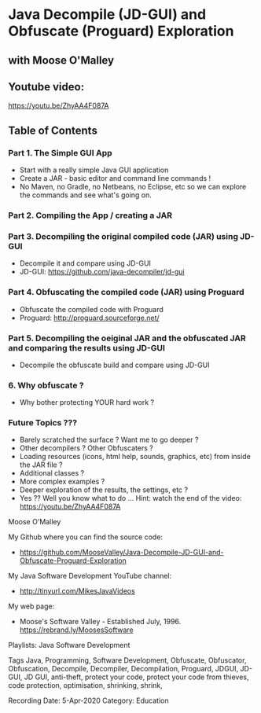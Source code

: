 # Java Decompile (JD-GUI) and Obfuscate (Proguard) Exploration
## with Moose O'Malley

## Youtube video:
https://youtu.be/ZhyAA4F087A

## Table of Contents

### Part 1. The Simple GUI App
* Start with a really simple Java GUI application
* Create a JAR - basic editor and command line commands !
* No Maven, no Gradle, no Netbeans, no Eclipse, etc
so we can explore the commands and see what's going on.

### Part 2. Compiling the App / creating a JAR

### Part 3. Decompiling the original compiled code (JAR) using JD-GUI
* Decompile it and compare using JD-GUI
* JD-GUI:	https://github.com/java-decompiler/jd-gui

### Part 4. Obfuscating the compiled code (JAR) using Proguard
* Obfuscate the compiled code with Proguard
* Proguard:	http://proguard.sourceforge.net/

### Part 5. Decompiling the oeiginal JAR and the obfuscated JAR and comparing the results using JD-GUI
* Decompile the obfuscate build and compare using JD-GUI

### 6. Why obfuscate ?
* Why bother protecting YOUR hard work ?

### Future Topics ???
* Barely scratched the surface ?  Want me to go deeper ?
* Other decompilers ?  Other Obfuscaters ?
* Loading resources (icons, html help, sounds, graphics, etc) from inside the JAR file ?
* Additional classes ?
* More complex examples ?
* Deeper exploration of the results, the settings, etc ?
* Yes ?? Well you know what to do ... Hint: watch the end of the video:
https://youtu.be/ZhyAA4F087A


Moose O'Malley

My Github where you can find the source code:
* https://github.com/MooseValley/Java-Decompile-JD-GUI-and-Obfuscate-Proguard-Exploration

My Java Software Development YouTube channel:
* http://tinyurl.com/MikesJavaVideos

My web page:
* Moose's Software Valley - Established July, 1996.
https://rebrand.ly/MoosesSoftware


Playlists:	Java Software Development

Tags
	Java, Programming, Software Development, Obfuscate, Obfuscator, Obfuscation, Decompile, Decompiler, Decompilation, Proguard, JDGUI, JD-GUI, JD GUI, anti-theft, protect your code, protect your code from thieves, code protection, optimisation, shrinking, shrink,

Recording Date:	5-Apr-2020
Category:	Education



